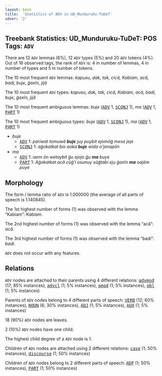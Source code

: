 ```yaml
---
layout: base
title:  'Statistics of ADV in UD_Munduruku-TuDeT'
udver: '2'
---
```


## Treebank Statistics: UD_Munduruku-TuDeT: POS Tags: `ADV`

There are 12 `ADV` lemmas (6%), 12 `ADV` types (5%) and 20 `ADV` tokens (4%).
Out of 16 observed tags, the rank of `ADV` is: 4 in number of lemmas, 4 in number of types and 5 in number of tokens.

The 10 most frequent `ADV` lemmas: <em>kapusu, dak, tak, cicã, Kabiam, acã, badi, buje, g̃axĩn, jijã</em>

The 10 most frequent `ADV` types:  <em>kapusu, dak, tak, cicã, Kabiam, acã, badi, buje, g̃axĩn, jijã</em>

The 10 most frequent ambiguous lemmas: <em>buje</em> (<tt><a href="myu_tudet-pos-ADV.html">ADV</a></tt> 1, <tt><a href="myu_tudet-pos-SCONJ.html">SCONJ</a></tt> 1), <em>ma</em> (<tt><a href="myu_tudet-pos-ADV.html">ADV</a></tt> 1, <tt><a href="myu_tudet-pos-PART.html">PART</a></tt> 1)

The 10 most frequent ambiguous types:  <em>buje</em> (<tt><a href="myu_tudet-pos-ADV.html">ADV</a></tt> 1, <tt><a href="myu_tudet-pos-SCONJ.html">SCONJ</a></tt> 1), <em>ma</em> (<tt><a href="myu_tudet-pos-ADV.html">ADV</a></tt> 1, <tt><a href="myu_tudet-pos-PART.html">PART</a></tt> 1)


* <em>buje</em>
  * <tt><a href="myu_tudet-pos-ADV.html">ADV</a></tt> 1: <em>pariwat tomuwã <b>buje</b> juy puybit ejomõg̃ mesa jeje</em>
  * <tt><a href="myu_tudet-pos-SCONJ.html">SCONJ</a></tt> 1: <em>ag̃okatkat bio aoka <b>buje</b> wida o'jenapõn</em>
* <em>ma</em>
  * <tt><a href="myu_tudet-pos-ADV.html">ADV</a></tt> 1: <em>ixem õn wetaybit g̃u ojojo g̃u <b>ma</b> buye</em>
  * <tt><a href="myu_tudet-pos-PART.html">PART</a></tt> 1: <em>Ag̃okatkat acã cũg̃'i osunuy sũg̃tabi eju g̃axĩn <b>ma</b> oajẽm puye</em>

## Morphology

The form / lemma ratio of `ADV` is 1.000000 (the average of all parts of speech is 1.140845).

The 1st highest number of forms (1) was observed with the lemma “Kabiam”: <em>Kabiam</em>.

The 2nd highest number of forms (1) was observed with the lemma “acã”: <em>acã</em>.

The 3rd highest number of forms (1) was observed with the lemma “badi”: <em>badi</em>.

`ADV` does not occur with any features.


## Relations

`ADV` nodes are attached to their parents using 4 different relations: <tt><a href="myu_tudet-dep-advmod.html">advmod</a></tt> (17; 85% instances), <tt><a href="myu_tudet-dep-advcl.html">advcl</a></tt> (1; 5% instances), <tt><a href="myu_tudet-dep-amod.html">amod</a></tt> (1; 5% instances), <tt><a href="myu_tudet-dep-obl.html">obl</a></tt> (1; 5% instances)

Parents of `ADV` nodes belong to 4 different parts of speech: <tt><a href="myu_tudet-pos-VERB.html">VERB</a></tt> (12; 60% instances), <tt><a href="myu_tudet-pos-NOUN.html">NOUN</a></tt> (6; 30% instances), <tt><a href="myu_tudet-pos-ADJ.html">ADJ</a></tt> (1; 5% instances), <tt><a href="myu_tudet-pos-AUX.html">AUX</a></tt> (1; 5% instances)

18 (90%) `ADV` nodes are leaves.

2 (10%) `ADV` nodes have one child.

The highest child degree of a `ADV` node is 1.

Children of `ADV` nodes are attached using 2 different relations: <tt><a href="myu_tudet-dep-case.html">case</a></tt> (1; 50% instances), <tt><a href="myu_tudet-dep-discourse.html">discourse</a></tt> (1; 50% instances)

Children of `ADV` nodes belong to 2 different parts of speech: <tt><a href="myu_tudet-pos-ADP.html">ADP</a></tt> (1; 50% instances), <tt><a href="myu_tudet-pos-PART.html">PART</a></tt> (1; 50% instances)

